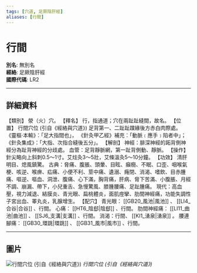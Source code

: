 ```yaml
---
tags: [穴道, 足厥陰肝經]
aliases: [行間]
---
```


# 行間

**別名**: 無別名  
**經絡**: 足厥陰肝經  
**國際代碼**: LR2  

---

## 詳細資料
【類別】
滎（火）穴。
【釋名】
行，指通道；穴在兩趾趾縫間，故名。
【位置】
行間穴位 (引自《經絡與穴道》)
足背第一、二趾趾蹼緣後方赤白肉際處。
《靈樞‧本輸》：「足大指間也」，
《針灸甲乙經》補充：「動脈﹝應手﹞陷者中」；
《針灸集成》：「大指、次指合縫後五分」。
【解剖】
神經：腓深神經的跖背側神經分為趾背神經的分歧處。
血管：足背靜脈網，第一趾背側動、靜脈。
【操作】
針尖略向上斜刺0.5～1寸。艾炷灸3～5壯，艾條溫灸5～10分鐘。
【功效】
清肝明目、熄風鎮驚。
古典：脅痛、腹脹、頭暈、目眩、癲癇、不眠、口歪、咽喉氣梗、咳逆、喉痹、疝痛、小便不利、莖中痛、遺溺、癃閉、消渴、嗜飲、目赤腫痛、嘔逆、嘔血、洞泄、腹痛、心下滿，胸背痛，肝病、脅下苦滿、小腹脹、月經不調、崩漏、帶下，小兒重舌、急慢驚風、膝腫腰痛、足趾腫痛。
現代：高血壓，視力減退、結膜炎、青光眼、扁桃體炎，面肌痙攣、肋間神經痛，功能失調性子宮出血、睪丸炎，乳腺增生。
【配穴】
青光眼： [[GB20_風池|風池]] 、 [[LI4_合谷|合谷]] 、行間。
心痛： [[HT6_陰郄|陰郄]] 、行間。
肋間神經痛： [[LI11_曲池|曲池]] 、 [[SJ6_支溝|支溝]] 、行間。
消渴：行間、 [[KI1_湧泉|湧泉]] 。
腰連腳痛： [[GB30_環跳|環跳]] 、 [[GB31_風市|風市]] 、行間。

---

## 圖片
![行間穴位 (引自《經絡與穴道》)](https://yibian.hopto.org/pic/acu/norm/12/xingjian(j&a).jpg)
_行間穴位 (引自《經絡與穴道》)_

